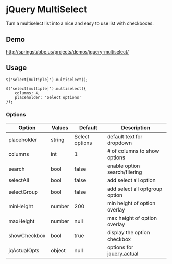 jQuery MultiSelect
==================

Turn a multiselect list into a nice and easy to use list with checkboxes.

## Demo
http://springstubbe.us/projects/demos/jquery-multiselect/

## Usage
```
$('select[multiple]').multiselect();

$('select[multiple]').multiselect({
    columns: 4,
    placeholder: 'Select options'
});
```

### Options
| Option       | Values | Default        | Description                    |
| ------------ | ------ | -------------- | ------------------------------ |
| placeholder  | string | Select options | default text for dropdown      |
| columns      | int    | 1              | # of columns to show options   |
| search       | bool   | false          | enable option search/filering  |
| selectAll    | bool   | false          | add select all option          |
| selectGroup  | bool   | false          | add select all optgroup option |
| minHeight    | number | 200            | min height of option overlay   |
| maxHeight    | number | null           | max height of option overlay   |
| showCheckbox | bool   | true           | display the option checkbox    |
| jqActualOpts | object | null           | options for [jquery.actual](https://github.com/dreamerslab/jquery.actual)      |
